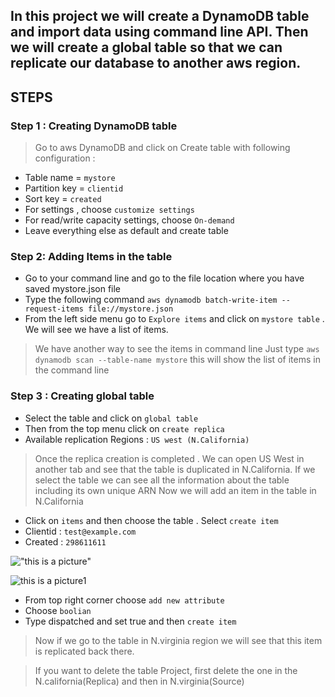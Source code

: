In this project we will create a DynamoDB table and import data using command line API. Then we will create a global table so that we can replicate our database to another aws region.
---
## **STEPS**
### Step 1 : Creating DynamoDB table 
> Go to aws DynamoDB and click on Create table with following configuration :
- Table name = `mystore`
- Partition key = `clientid`
- Sort key = `created`
- For settings , choose `customize settings`
- For read/write capacity settings, choose `On-demand`
- Leave everything else as default and create table 
### Step 2: Adding Items in the table 
- Go to your command line and go to the file location where you have saved mystore.json file
- Type the following command 
`aws dynamodb batch-write-item --request-items file://mystore.json`
- From the left side menu go to `Explore items` and click on `mystore table` . We will see we have a list of items.
> We have another way to see the items in command line 
>Just type 
`aws dynamodb scan --table-name mystore`
> this will show the list of items in the command line 
### Step 3 : Creating global table 
 - Select the table and click on `global table`
- Then from the top menu click on `create replica`
- Available replication Regions : `US west (N.California)`
> Once the replica creation is completed . We can open US West in another tab and see that the table is duplicated in N.California.
If we select the table we can see all the information about the table including its own unique ARN
> Now we will add an item in the table in N.California 
- Click on `items` and then choose the table . Select `create item`
- Clientid : `test@example.com`
- Created : `298611611`

!["this is a picture"](C/Users/user/Desktop/CLoudComputing/git/Creating_a_Global_DynamoDB_table/Picture1.png)

<img title="a title" alt="this is a picture1 " src="C/Users/user/Desktop/CLoudComputing/git/Creating_a_Global_DynamoDB_table/Picture1.png">

- From top right corner choose `add new attribute `
- Choose `boolian` 
- Type dispatched and set true and then `create item` 
> Now if we go to the table in N.virginia region we will see that this item is replicated back there.

> If you want to delete the table Project, first delete the one in the N.california(Replica) and then in N.virginia(Source)

